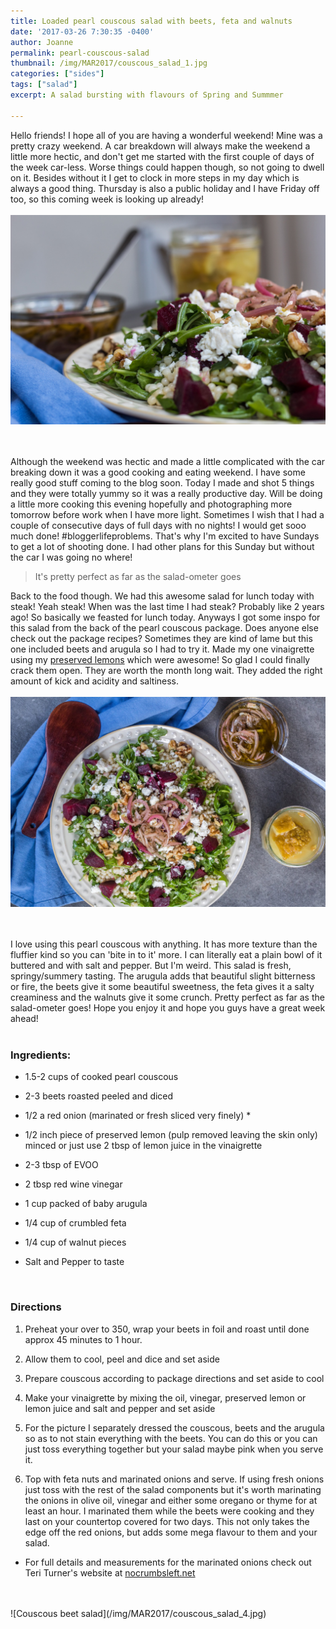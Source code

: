 ```yaml
---
title: Loaded pearl couscous salad with beets, feta and walnuts
date: '2017-03-26 7:30:35 -0400'
author: Joanne
permalink: pearl-couscous-salad
thumbnail: /img/MAR2017/couscous_salad_1.jpg
categories: ["sides"]
tags: ["salad"]
excerpt: A salad bursting with flavours of Spring and Summmer

---
```


Hello friends! I hope all of you are having a wonderful weekend! Mine was a pretty crazy weekend. A car breakdown will always make the weekend a little more hectic, and don't get me started with the first couple of days of the week car-less. Worse things could happen though, so not going to dwell on it. Besides without it I get to clock in more steps in my day which is always a good thing. Thursday is also a public holiday and I have Friday off too, so this coming week is looking up already!
<br>
<br>
![Couscous beet salad](/img/MAR2017/couscous_salad_2.jpg)  
<br>
<br>

Although the weekend was hectic and made a little complicated with the car breaking down it was a good cooking and eating weekend.  I have some really good stuff coming to the blog soon. Today I made and shot 5 things and they were totally yummy so it was a really productive day.  Will be doing a little more cooking this evening hopefully and photographing more tomorrow before work when I have more light.  Sometimes I wish that I had a couple of consecutive days of full days with no nights! I would get sooo much done! #bloggerlifeproblems. That's why I'm excited to have Sundays to get a lot of shooting done. I had other plans for this Sunday but without the car I was going no where!

> It's pretty perfect as far as the salad-ometer goes

Back to the food though.  We had this awesome salad for lunch today with steak! Yeah steak! When was the last time I had steak? Probably like 2 years ago! So basically we feasted for lunch today.  Anyways I got some inspo for this salad from the back of the pearl couscous package. Does anyone else check out the package recipes? Sometimes they are kind of lame but this one included beets and arugula so I had to try it.  Made my one vinaigrette using my [preserved lemons](http://oliveandmango.com/preserved-lemons) which were awesome! So glad I could finally crack them open. They are worth the month long wait. They added the right amount of kick and acidity and saltiness.
<br>
<br>
![Couscous beet salad](/img/MAR2017/couscous_salad_3.jpg)  
<br>
<br>

I love using this pearl couscous with anything.  It has more texture than the fluffier kind so you can 'bite in to it' more. I can literally eat a plain bowl of it buttered and with salt and pepper.  But I'm weird. This salad is fresh, springy/summery tasting. The arugula adds that beautiful slight bitterness or fire, the beets give it some beautiful sweetness, the feta gives it a salty creaminess and the walnuts give it some crunch.  Pretty perfect as far as the salad-ometer goes! Hope you enjoy it and hope you guys have a great week ahead!
<br>
<br>

### Ingredients:

* 1.5-2 cups of cooked pearl couscous

* 2-3 beets roasted peeled and diced

* 1/2 a red onion (marinated or fresh sliced very finely) *

* 1/2 inch piece of preserved lemon (pulp removed leaving the skin only) minced or just use 2 tbsp of lemon juice in the vinaigrette

* 2-3 tbsp of EVOO

* 2 tbsp red wine vinegar

* 1 cup packed of baby arugula

* 1/4 cup of crumbled feta

* 1/4 cup of walnut pieces

* Salt and Pepper to taste
<br>


### Directions

1. Preheat your over to 350, wrap your beets in foil and roast until done approx 45 minutes to 1 hour.  

1. Allow them to cool, peel and dice and set aside

1. Prepare couscous according to package directions and set aside to cool

1. Make your vinaigrette by mixing the oil, vinegar, preserved lemon or lemon juice and salt and pepper and set aside

1. For the picture I separately dressed the couscous, beets and the arugula so as to not stain everything with the beets.  You can do this or you can just toss everything together but your salad maybe pink when you serve it.

1. Top with feta nuts and marinated onions and serve.
If using fresh onions just toss with the rest of the salad components but it's worth marinating the onions in olive oil, vinegar and either some oregano or thyme for at least an hour. I marinated them while the beets were cooking and they last on your countertop covered for two days.  This not only takes the edge off the red onions, but adds some mega flavour to them and your salad.  

* For full details and measurements
for the marinated onions check out Teri Turner's website at <span class="highlight">[nocrumbsleft.net](https://nocrumbsleft.net)</span>  

<br>
<br>
![Couscous beet salad](/img/MAR2017/couscous_salad_4.jpg)
